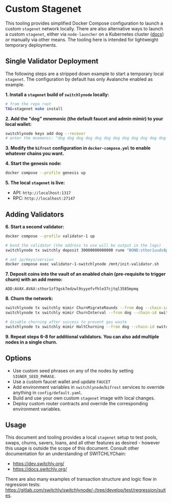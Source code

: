 # Custom Stagenet

This tooling provides simplified Docker Compose configuration to launch a custom `stagenet` network locally. There are also alternative ways to launch a custom `stagenet`, either via `node-launcher` on a Kubernetes cluster ([docs](https://gitlab.com/switchly/devops/node-launcher/-/blob/master/docs/Custom-Stagenet.md?ref_type=heads)) or manually via other means. The tooling here is intended for lightweight temporary deployments.

## Single Validator Deployment

The following steps are a stripped down example to start a temporary local `stagenet`. The configuration by default has only Avalanche enabled as example.

**1. Install a `stagenet` build of `switchlynode` locally:**

```bash
# from the repo root
TAG=stagenet make install
```

**2. Add the "dog" mnemonic (the default faucet and admin mimir) to your local wallet:**

```bash
switchlynode keys add dog --recover
# enter the mnemonic: "dog dog dog dog dog dog dog dog dog dog dog dog dog dog dog dog dog dog dog dog dog dog dog fossil"
```

**3. Modify the `bifrost` configuration in `docker-compose.yml` to enable whatever chains you want.**

**4. Start the genesis node:**

```bash
docker compose --profile genesis up
```

**5. The local `stagenet` is live:**

- API: `http://localhost:1317`
- RPC: `http://localhost:27147`

## Adding Validators

**6. Start a second validator:**

```bash
docker compose --profile validator-1 up

# bond the validator (the address to use will be output in the logs)
switchlynode tx switchly deposit 30000000000000 rune "BOND:sthor1uuds8pd92qnnq0udw0rpg0szpgcslc9ph3j6kf" --from dog --chain-id switchly --node http://localhost:27147

# set ip/keys/version
docker compose exec validator-1-switchlynode /mnt/init-validator.sh
```

**7. Deposit coins into the vault of an enabled chain (pre-requisite to trigger churn) with an add memo:**

```text
ADD:AVAX.AVAX:sthor1zf3gsk7edzwl9syyefvfhle37cjtql3585mpmq
```

**8. Churn the network:**

```bash
switchlynode tx switchly mimir ChurnMigrateRounds --from dog --chain-id switchly --node http://localhost:27147 -- 2
switchlynode tx switchly mimir ChurnInterval --from dog --chain-id switchly --node http://localhost:27147 -- 100

# disable churning after success to prevent gas waste
switchlynode tx switchly mimir HaltChurning --from dog --chain-id switchly --node http://localhost:27147 -- 1
```

**9. Repeat steps 6-8 for additional validators. You can also add multiple nodes in a single churn.**

## Options

- Use custom seed phrases on any of the nodes by setting `SIGNER_SEED_PHRASE`.
- Use a custom faucet wallet and update `FAUCET`
- Add environment variables in `switchlynode`/`bifrost` services to override anything in `config/default.yaml`.
- Build and use your own custom `stagenet` image with local changes.
- Deploy custom router contracts and override the corresponding environment variables.

## Usage

This document and tooling provides a local `stagenet` setup to test pools, swaps, churns, savers, loans, and all other features as desired - however this usage is outside the scope of this document. Consult other documentation for an understanding of SWITCHLYChain:

- https://dev.switchly.org/
- https://docs.switchly.org/

There are also many examples of transaction structure and logic flow in regression tests: https://gitlab.com/switchly/switchlynode/-/tree/develop/test/regression/suites.
